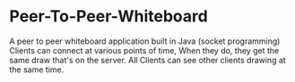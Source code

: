 # Peer-To-Peer-Whiteboard
 A peer to peer whiteboard application built in Java (socket programming)
 Clients can connect at various points of time, When they do, they get the same draw that's on the server.
 All Clients can see other clients drawing at the same time.